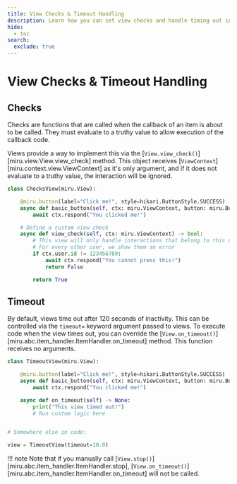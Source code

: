 ```yaml
---
title: View Checks & Timeout Handling
description: Learn how you can set view checks and handle timing out in miru.
hide:
  - toc
search:
  exclude: true
---
```


# View Checks & Timeout Handling

## Checks

Checks are functions that are called when the callback of an item is about to be called.
They must evaluate to a truthy value to allow execution of the callback code.

Views provide a way to implement this via the [`View.view_check()`][miru.view.View.view_check] method.
This object receives [`ViewContext`][miru.context.view.ViewContext] as it's only argument, and if it
does not evaluate to a truthy value, the interaction will be ignored.

```py
class ChecksView(miru.View):

    @miru.button(label="Click me!", style=hikari.ButtonStyle.SUCCESS)
    async def basic_button(self, ctx: miru.ViewContext, button: miru.Button) -> None:
        await ctx.respond("You clicked me!")

    # Define a custom view check
    async def view_check(self, ctx: miru.ViewContext) -> bool:
        # This view will only handle interactions that belong to this user
        # For every other user, we show them an error
        if ctx.user.id != 123456789:
            await ctx.respond("You cannot press this!")
            return False

        return True
```

## Timeout

By default, views time out after 120 seconds of inactivity. This can be controlled via the `timeout=`
keyword argument passed to views. To execute code when the view times out, you can override the
[`View.on_timeout()`][miru.abc.item_handler.ItemHandler.on_timeout] method. This function receives no arguments.

```py
class TimeoutView(miru.View):

    @miru.button(label="Click me!", style=hikari.ButtonStyle.SUCCESS)
    async def basic_button(self, ctx: miru.ViewContext, button: miru.Button) -> None:
        await ctx.respond("You clicked me!")

    async def on_timeout(self) -> None:
        print("This view timed out!")
        # Run custom logic here


# Somewhere else in code:

view = TimeoutView(timeout=10.0)
```

!!! note
    Note that if you manually call [`View.stop()`][miru.abc.item_handler.ItemHandler.stop], [`View.on_timeout()`][miru.abc.item_handler.ItemHandler.on_timeout] will not be called.
